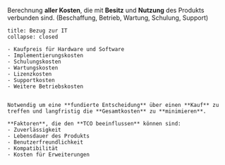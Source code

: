 Berechnung **aller Kosten**, die mit **Besitz** und **Nutzung** des Produkts verbunden sind.
(Beschaffung, Betrieb, Wartung, Schulung, Support)

```ad-info
title: Bezug zur IT
collapse: closed

- Kaufpreis für Hardware und Software
- Implementierungskosten
- Schulungskosten
- Wartungskosten
- Lizenzkosten
- Supportkosten
- Weitere Betriebskosten
```

```ad-important

Notwendig um eine **fundierte Entscheidung** über einen **Kauf** zu treffen und langfristig die **Gesamtkosten** zu **minimieren**.

**Faktoren**, die den **TCO beeinflussen** können sind:
- Zuverlässigkeit
- Lebensdauer des Produkts
- Benutzerfreundlichkeit
- Kompatibilität
- Kosten für Erweiterungen
```

